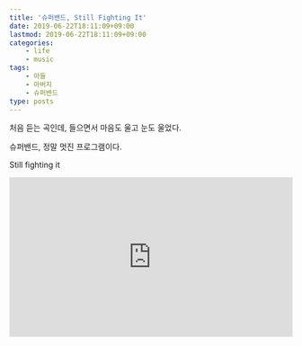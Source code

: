 ```yaml
---
title: '슈퍼밴드, Still Fighting It'
date: 2019-06-22T18:11:09+09:00
lastmod: 2019-06-22T18:11:09+09:00
categories: 
    - life
    - music
tags: 
    - 아들
    - 아버지
    - 슈퍼밴드
type: posts
---
```


처음 듣는 곡인데, 들으면서 마음도 울고 눈도 울었다.

슈퍼밴드, 정말 멋진 프로그램이다.

Still fighting it

<div style="position: relative; height:0; padding-bottom: 56.25%">
<iframe width="560" height="315" src="https://www.youtube.com/watch?v=TIlssB0IJvU" frameborder="0" allow="accelerometer; autoplay; encrypted-media; gyroscope; picture-in-picture" allowfullscreen style="position: absolute; width:100%; height:100%;"></iframe>
</div>


